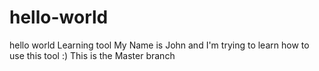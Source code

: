 # hello-world
hello world Learning tool
My Name is John and I'm trying to learn how to use this tool :)
This is the Master branch

